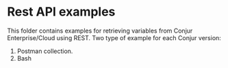 # Rest API examples
This folder contains examples for retrieving variables from Conjur Enterprise/Cloud using REST.
Two type of example for each Conjur version:
1. Postman collection.
2. Bash
